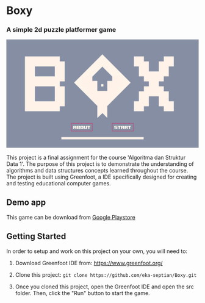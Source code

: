 # Boxy

### A simple 2d puzzle platformer game 
![Screenshoot main menu](./src/images/screenshoot.png)

This project is a final assignment for the course 'Algoritma dan Struktur Data 1'. The purpose of this project is to demonstrate the understanding of algorithms and data structures concepts learned throughout the course. The project is built using Greenfoot, a IDE specifically designed for creating and testing educational computer games.

## Demo app
This game can be download from [Google Playstore](https://play.google.com/store/apps/details?id=com.kxland.boxy)

## Getting Started
In order to setup and work on this project on your own, you will need to:

1. Download Greenfoot IDE from: https://www.greenfoot.org/

2. Clone this project:
`git clone https://github.com/eka-septian/Boxy.git`

3. Once you cloned this project, open the Greenfoot IDE and open the src folder. Then, click the "Run" button to start the game.